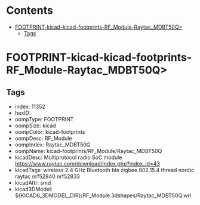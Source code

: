 



Contents
========

* [FOOTPRINT-kicad-kicad-footprints-RF_Module-Raytac_MDBT50Q>](#footprint-kicad-kicad-footprints-rf_module-raytac_mdbt50q)
	* [Tags](#tags)

# FOOTPRINT-kicad-kicad-footprints-RF_Module-Raytac_MDBT50Q>

## Tags

- index: 11352
- hexID: 
- oompType: FOOTPRINT
- oompSize: kicad
- oompColor: kicad-footprints
- oompDesc: RF_Module
- oompIndex: Raytac_MDBT50Q
- oompName: kicad-footprints/RF_Module/Raytac_MDBT50Q
- kicadDesc: Multiprotocol radio SoC module https://www.raytac.com/download/index.php?index_id=43
- kicadTags: wireless 2.4 GHz Bluetooth ble zigbee 802.15.4 thread nordic raytac nrf52840 nrf52833
- kicadAttr: smd
- kicad3DModel: ${KICAD6_3DMODEL_DIR}/RF_Module.3dshapes/Raytac_MDBT50Q.wrl
